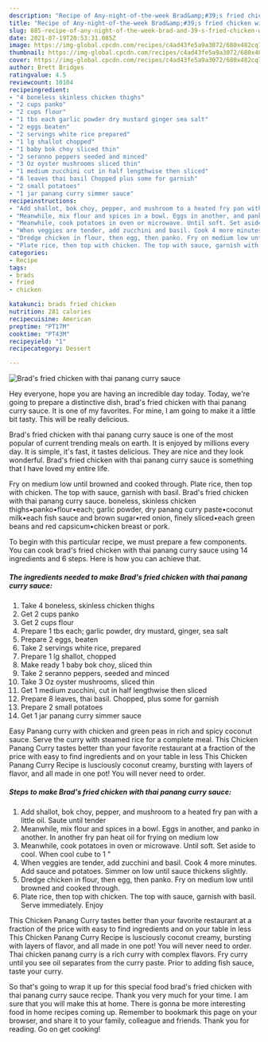 ```yaml
---
description: "Recipe of Any-night-of-the-week Brad&amp;#39;s fried chicken with thai panang curry sauce"
title: "Recipe of Any-night-of-the-week Brad&amp;#39;s fried chicken with thai panang curry sauce"
slug: 885-recipe-of-any-night-of-the-week-brad-and-39-s-fried-chicken-with-thai-panang-curry-sauce
date: 2021-07-19T20:53:31.085Z
image: https://img-global.cpcdn.com/recipes/c4ad43fe5a9a3072/680x482cq70/brads-fried-chicken-with-thai-panang-curry-sauce-recipe-main-photo.jpg
thumbnail: https://img-global.cpcdn.com/recipes/c4ad43fe5a9a3072/680x482cq70/brads-fried-chicken-with-thai-panang-curry-sauce-recipe-main-photo.jpg
cover: https://img-global.cpcdn.com/recipes/c4ad43fe5a9a3072/680x482cq70/brads-fried-chicken-with-thai-panang-curry-sauce-recipe-main-photo.jpg
author: Brett Bridges
ratingvalue: 4.5
reviewcount: 10104
recipeingredient:
- "4 boneless skinless chicken thighs"
- "2 cups panko"
- "2 cups flour"
- "1 tbs each garlic powder dry mustard ginger sea salt"
- "2 eggs beaten"
- "2 servings white rice prepared"
- "1 lg shallot chopped"
- "1 baby bok choy sliced thin"
- "2 seranno peppers seeded and minced"
- "3 Oz oyster mushrooms sliced thin"
- "1 medium zucchini cut in half lengthwise then sliced"
- "8 leaves thai basil Chopped plus some for garnish"
- "2 small potatoes"
- "1 jar panang curry simmer sauce"
recipeinstructions:
- "Add shallot, bok choy, pepper, and mushroom to a heated fry pan with a little oil. Saute until tender"
- "Meanwhile, mix flour and spices in a bowl. Eggs in another, and panko in another. In another fry pan heat oil for frying on medium low"
- "Meanwhile, cook potatoes in oven or microwave. Until soft. Set aside to cool. When cool cube to 1 &#34;"
- "When veggies are tender, add zucchini and basil. Cook 4 more minutes. Add sauce and potatoes. Simmer on low until sauce thickens slightly."
- "Dredge chicken in flour, then egg, then panko. Fry on medium low until browned and cooked through."
- "Plate rice, then top with chicken. The top with sauce, garnish with basil. Serve immediately. Enjoy"
categories:
- Recipe
tags:
- brads
- fried
- chicken

katakunci: brads fried chicken 
nutrition: 281 calories
recipecuisine: American
preptime: "PT17M"
cooktime: "PT43M"
recipeyield: "1"
recipecategory: Dessert

---
```



![Brad&#39;s fried chicken with thai panang curry sauce](https://img-global.cpcdn.com/recipes/c4ad43fe5a9a3072/680x482cq70/brads-fried-chicken-with-thai-panang-curry-sauce-recipe-main-photo.jpg)

Hey everyone, hope you are having an incredible day today. Today, we're going to prepare a distinctive dish, brad&#39;s fried chicken with thai panang curry sauce. It is one of my favorites. For mine, I am going to make it a little bit tasty. This will be really delicious.

Brad&#39;s fried chicken with thai panang curry sauce is one of the most popular of current trending meals on earth. It is enjoyed by millions every day. It is simple, it's fast, it tastes delicious. They are nice and they look wonderful. Brad&#39;s fried chicken with thai panang curry sauce is something that I have loved my entire life.

Fry on medium low until browned and cooked through. Plate rice, then top with chicken. The top with sauce, garnish with basil. Brad&#39;s fried chicken with thai panang curry sauce. boneless, skinless chicken thighs•panko•flour•each; garlic powder, dry panang curry paste•coconut milk•each fish sauce and brown sugar•red onion, finely sliced•each green beans and red capsicum•chicken breast or pork.


To begin with this particular recipe, we must prepare a few components. You can cook brad&#39;s fried chicken with thai panang curry sauce using 14 ingredients and 6 steps. Here is how you can achieve that.

<!--inarticleads1-->

##### The ingredients needed to make Brad&#39;s fried chicken with thai panang curry sauce:

1. Take 4 boneless, skinless chicken thighs
1. Get 2 cups panko
1. Get 2 cups flour
1. Prepare 1 tbs each; garlic powder, dry mustard, ginger, sea salt
1. Prepare 2 eggs, beaten
1. Take 2 servings white rice, prepared
1. Prepare 1 lg shallot, chopped
1. Make ready 1 baby bok choy, sliced thin
1. Take 2 seranno peppers, seeded and minced
1. Take 3 Oz oyster mushrooms, sliced thin
1. Get 1 medium zucchini, cut in half lengthwise then sliced
1. Prepare 8 leaves, thai basil. Chopped, plus some for garnish
1. Prepare 2 small potatoes
1. Get 1 jar panang curry simmer sauce


Easy Panang curry with chicken and green peas in rich and spicy coconut sauce. Serve the curry with steamed rice for a complete meal. This Chicken Panang Curry tastes better than your favorite restaurant at a fraction of the price with easy to find ingredients and on your table in less This Chicken Panang Curry Recipe is lusciously coconut creamy, bursting with layers of flavor, and all made in one pot! You will never need to order. 

<!--inarticleads2-->

##### Steps to make Brad&#39;s fried chicken with thai panang curry sauce:

1. Add shallot, bok choy, pepper, and mushroom to a heated fry pan with a little oil. Saute until tender
1. Meanwhile, mix flour and spices in a bowl. Eggs in another, and panko in another. In another fry pan heat oil for frying on medium low
1. Meanwhile, cook potatoes in oven or microwave. Until soft. Set aside to cool. When cool cube to 1 &#34;
1. When veggies are tender, add zucchini and basil. Cook 4 more minutes. Add sauce and potatoes. Simmer on low until sauce thickens slightly.
1. Dredge chicken in flour, then egg, then panko. Fry on medium low until browned and cooked through.
1. Plate rice, then top with chicken. The top with sauce, garnish with basil. Serve immediately. Enjoy


This Chicken Panang Curry tastes better than your favorite restaurant at a fraction of the price with easy to find ingredients and on your table in less This Chicken Panang Curry Recipe is lusciously coconut creamy, bursting with layers of flavor, and all made in one pot! You will never need to order. Thai chicken panang curry is a rich curry with complex flavors. Fry curry until you see oil separates from the curry paste. Prior to adding fish sauce, taste your curry. 

So that's going to wrap it up for this special food brad&#39;s fried chicken with thai panang curry sauce recipe. Thank you very much for your time. I am sure that you will make this at home. There is gonna be more interesting food in home recipes coming up. Remember to bookmark this page on your browser, and share it to your family, colleague and friends. Thank you for reading. Go on get cooking!
